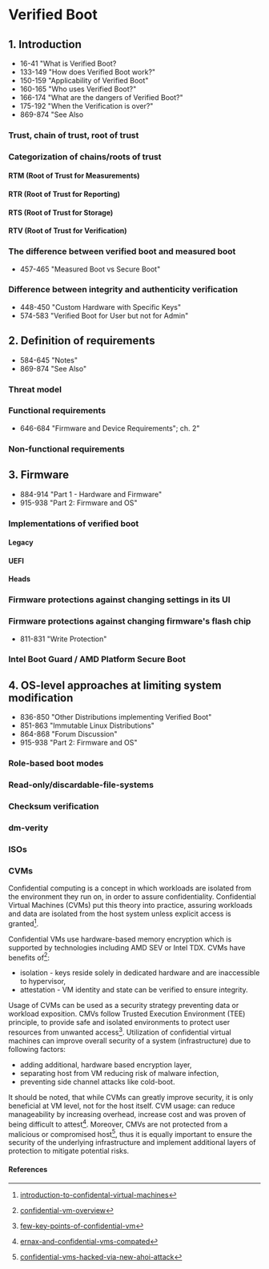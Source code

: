 # Verified Boot

## 1. Introduction
- 16-41 "What is Verified Boot?
- 133-149 "How does Verified Boot work?"
- 150-159 "Applicability of Verified Boot"
- 160-165 "Who uses Verified Boot?"
- 166-174 "What are the dangers of Verified Boot?"
- 175-192 "When the Verification is over?"
- 869-874 "See Also

### Trust, chain of trust, root of trust

### Categorization of chains/roots of trust

#### RTM (Root of Trust for Measurements)

#### RTR (Root of Trust for Reporting)

#### RTS (Root of Trust for Storage)

#### RTV (Root of Trust for Verification)

### The difference between verified boot and measured boot
- 457-465    "Measured Boot vs Secure Boot"

### Difference between integrity and authenticity verification
- 448-450 "Custom Hardware with Specific Keys"
- 574-583 "Verified Boot for User but not for Admin"

## 2. Definition of requirements
- 584-645    "Notes"
- 869-874    "See Also"

### Threat model

### Functional requirements
- 646-684    "Firmware and Device Requirements"; ch. 2"

### Non-functional requirements

## 3. Firmware 
- 884-914    "Part 1 - Hardware and Firmware"
- 915-938    "Part 2: Firmware and OS"

### Implementations of verified boot

#### Legacy 

#### UEFI 

#### Heads

### Firmware protections against changing settings in its UI

### Firmware protections against changing firmware's flash chip
- 811-831    "Write Protection"

### Intel Boot Guard / AMD Platform Secure Boot

## 4. OS-level approaches at limiting system modification
- 836-850    "Other Distributions implementing Verified Boot"
- 851-863    "Immutable Linux Distributions"
- 864-868    "Forum Discussion"
- 915-938    "Part 2: Firmware and OS"

### Role-based boot modes

### Read-only/discardable-file-systems

### Checksum verification

### dm-verity

### ISOs

### CVMs

Confidential computing is a concept in which workloads are isolated from the
environment they run on, in order to assure confidentiality. Confidential
Virtual Machines (CVMs) put this theory into practice, assuring workloads and
data are isolated from the host system unless explicit access is granted[^1].

Confidential VMs use hardware-based memory encryption which is supported by
technologies including AMD SEV or Intel TDX. CVMs have benefits of[^2]:
* isolation - keys reside solely in dedicated hardware and are inaccessible to
hypervisor,
* attestation - VM identity and state can be verified to ensure integrity.

Usage of CVMs can be used as a security strategy preventing data or workload
exposition. CMVs follow Trusted Execution Environment (TEE) principle, to
provide safe and isolated environments to protect user resources from
unwanted access[^3]. Utilization of confidential virtual machines can improve
overall security of a system (infrastructure) due to following factors:
* adding additional, hardware based encryption layer,
* separating host from VM reducing risk of malware infection,
* preventing side channel attacks like cold-boot.

It should be noted, that while CVMs can greatly improve security, it is only
beneficial at VM level, not for the host itself. CVM usage: can reduce
manageability by increasing overhead, increase cost and was proven of being
difficult to attest[^4]. Moreover, CMVs are not protected from a malicious or
compromised host[^5], thus it is equally important to ensure the security of
the underlying infrastructure and implement additional layers of protection to
mitigate potential risks.

#### References

[^1]: [introduction-to-confidental-virtual-machines](https://www.redhat.com/en/blog/introduction-confidential-virtual-machines)
[^2]: [confidential-vm-overview](https://cloud.google.com/confidential-computing/confidential-vm/docs/confidential-vm-overview)
[^3]: [few-key-points-of-confidential-vm](https://www.naukri.com/code360/library/few-key-points-of-confidential-vm)
[^4]: [ernax-and-confidential-vms-compated](https://enarx.dev/assets/files/Enarx_and_Confidential_VMs_compared-9d0e599aaf63f5d1c0c873e37094251e.pdf)
[^5]: [confidential-vms-hacked-via-new-ahoi-attack](https://www.securityweek.com/confidential-vms-hacked-via-new-ahoi-attacks/)
